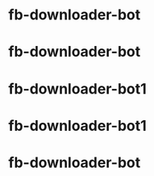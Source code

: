 # fb-downloader-bot
# fb-downloader-bot
# fb-downloader-bot1
# fb-downloader-bot1
# fb-downloader-bot
